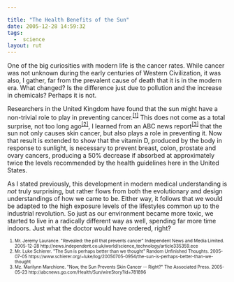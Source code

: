 ```yaml
---

title: "The Health Benefits of the Sun"
date: 2005-12-28 14:59:32
tags:
  -  science
layout: rut
---
```


<p>One of the big curiosities with modern life is the cancer rates. While cancer was not unknown during the early centuries of Western Civilization, it was also, I gather, far from the prevalent cause of death that it is in the modern era.  What changed?  Is the difference just due to pollution and the increase in chemicals? Perhaps it is not.</p>  <p>Researchers in the United Kingdom have found that the sun might have a non-trivial role to play in preventing cancer.<sup><a href="http://news.independent.co.uk/world/science_technology/article335359.ece" title="Revealed: the pill that prevents cancer">[1]</a></sup> This does not come as a total surprise, not too long ago<sup><a href="https://www.schierer.org/~luke/log/20050705-0954/the-sun-is-perhaps-better-than-we-thought" title="The Sun is perhaps better than we thought">[2]</a></sup>, I learned from an ABC news report<sup><a href="http://abcnews.go.com/Health/Sun/wireStory?id=781896" title="Now, the Sun Prevents Skin Cancer -- Right?">[3]</a></sup> that the sun not only causes skin cancer, but also plays a role in preventing it.  Now that result is extended to show that the vitamin D, produced by the body in response to sunlight, is necessary to prevent breast, colon, prostate and ovary cancers, producing a 50% decrease if absorbed at approximately twice the levels recommended by the health guidelines here in the United States.</p>  <p>As I stated previously, this development in modern medical understanding is <em>not</em> truly surprising, but rather flows from both the evolutionary and design understandings of how we came to be. Either way, it follows that we would be adapted to the high exposure levels of the lifestyles common up to the industrial revolution. So just as our environment became more toxic, we started to live in a radically different way as well, spending far more time indoors. Just what the doctor would have ordered, right?</p>  <font size="-2"><ol><li> Mr. Jeremy Laurance.  "Revealed: the pill that prevents cancer" Independent News and Media Limited. 2005-12-28 http://news.independent.co.uk/world/science_technology/article335359.ece</li> <li>Mr. Luke Schierer.  "The Sun is perhaps better than we thought" Random Unfinished Thoughts. 2005-07-05 https://www.schierer.org/~luke/log/20050705-0954/the-sun-is-perhaps-better-than-we-thought</li> <li>Mz. Marilynn Marchione.  "Now, the Sun Prevents Skin Cancer -- Right?"  The Associated Press.  2005-05-23 http://abcnews.go.com/Health/Sun/wireStory?id=781896</li> </ol></font>

